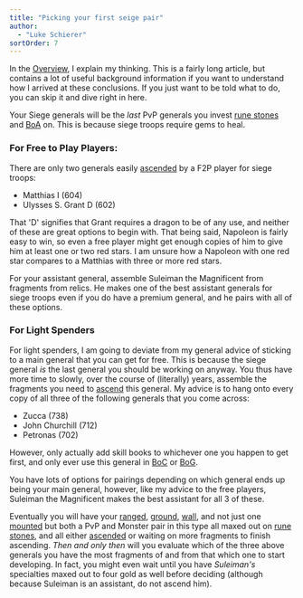 ```yaml
---
title: "Picking your first seige pair"
author: 
  - "Luke Schierer"
sortOrder: 7
---
```


In the [Overview][], I explain my thinking.  This is a fairly long article, but
contains a lot of useful background information if you want to understand how I
arrived at these conclusions. If you just want to be told what to do, you can
skip it and dive right in here. 

[Overview]: <overview>

Your Siege generals will be the *last* PvP generals you invest [rune stones][]
and [BoA][] on.  This is because siege troops require gems to heal. 

[rune stones]: <../reference/glossary#rune_stones>

[BoA]: <../reference/glossary#BoA>

### For Free to Play Players:

There are only two generals easily [ascended][] by a F2P player for siege troops:
* Matthias I (604)
* Ulysses S. Grant D (602)

That 'D' signifies that Grant requires a dragon to be of any use, and neither
of these are great options to begin with.  That being said, Napoleon is fairly
easy to win, so even a free player might get enough copies of him to give him
at least one or two red stars.  I am unsure how a Napoleon with one red star
compares to a Matthias with three or more red stars.

For your assistant general, assemble Suleiman the Magnificent from fragments
from relics.  He makes one of the best assistant generals for siege troops even
if you do have a premium general, and he pairs with all of these options. 

[ascended]: <../reference/glossary#ascend>

### For Light Spenders

For light spenders, I am going to deviate from my general advice of sticking to
a main general that you can get for free.  This is because the siege general
*is* the last general you should be working on anyway.  You thus have more time
to slowly, over the course of (literally) years, assemble the fragments you
need to [ascend][] this general.  My advice is to hang onto every copy of all
three of the following generals that you come across:

* Zucca (738)
* John Churchill (712)
* Petronas (702) 

However, only actually add skill books to whichever one you happen to get
first, and only ever use this general in [BoC][] or [BoG][].

You have lots of options for pairings depending on which general ends up being
your main general, however, like my advice to the free players, Suleiman the
Magnificent makes the best assistant for all 3 of these. 

Eventually you will have your [ranged][], [ground][], [wall][], and not just
one [mounted][] but both a PvP and Monster pair in this type all maxed out on
[rune stones][], and all either [ascended][] or waiting on more fragments to
finish ascending.  *Then and only then* will you evaluate which of the three
above generals you have the most fragments of and from that which one to start
developing.  In fact, you might even wait until you have *Suleiman's*
specialties maxed out to four gold as well before deciding (although because
Suleiman is an assistant, do not ascend him).

[mounted]: <mounted>

[wall]: <wall>

[ground]: <ground>

[ranged]: <ranged>

[ascend]: <../reference/glossary#ascend>

[BoC]: <../reference/glossary#BoC>

[BoG]: <../reference/glossary#BoG>

